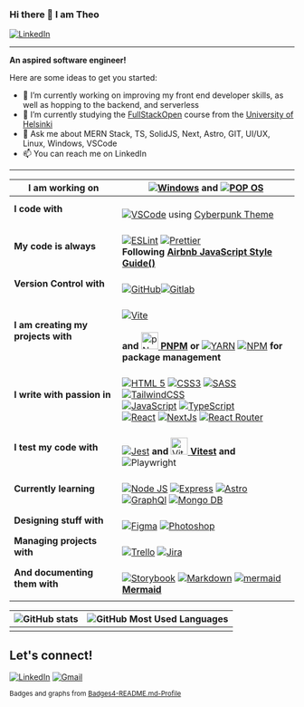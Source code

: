 ### Hi there 👋 I am Theo 

[![LinkedIn](https://img.shields.io/badge/LinkedIn-0077B5?style=for-the-badge&logo=linkedin&logoColor=white)](https://www.linkedin.com/in/theodoros-kondakos/)

<hr/>

**An aspired software engineer!**

Here are some ideas to get you started:

- 🔭 I’m currently working on improving my front end developer skills, as well as hopping to the backend, and serverless
- 🌱 I’m currently studying the [FullStackOpen](https://fullstackopen.com/en/) course from the [University of Helsinki](https://www.helsinki.fi/en)
- 💬 Ask me about MERN Stack, TS, SolidJS, Next, Astro, GIT, UI/UX, Linux, Windows, VSCode
- 📫 You can reach me on LinkedIn
<!-- - ⚡ Fun fact: ... -->

<hr/>

| **I am working on** | [![Windows](https://img.shields.io/badge/Windows-0078D6?style=for-the-badge&logo=windows&logoColor=white)](https://www.microsoft.com/en-us/windows) **and** [![POP OS](https://img.shields.io/badge/Pop!_OS-48B9C7?style=for-the-badge&logo=Pop!_OS&logoColor=white)](https://pop.system76.com/) |
|---|---|
| **I code with** | <br/> [![VSCode](https://img.shields.io/badge/VSCode-0078D4?style=for-the-badge&logo=visual%20studio%20code&logoColor=white)](https://code.visualstudio.com/) using [Cyberpunk Theme](https://marketplace.visualstudio.com/items?itemName=max-SS.cyberpunk) <br/> |
| **My code is always** | <br/> [![ESLint](https://img.shields.io/badge/eslint-3A33D1?style=for-the-badge&logo=eslint&logoColor=white)](https://eslint.org/) [![Prettier](https://img.shields.io/badge/prettier-1A2C34?style=for-the-badge&logo=prettier&logoColor=F7BA3E)](https://prettier.io/) <br/> **Following [Airbnb JavaScript Style Guide()](https://github.com/airbnb/javascript)** <br/> |
| **Version Control with** | <br/> [![GitHub](https://img.shields.io/badge/GitHub-100000?style=for-the-badge&logo=github&logoColor=white)](https://github.com/)[![Gitlab](https://img.shields.io/badge/GitLab-330F63?style=for-the-badge&logo=gitlab&logoColor=white)](https://about.gitlab.com/) <br/> |
| **I am creating my projects with** | <br/> [![Vite](https://img.shields.io/badge/Vite-B73BFE?style=for-the-badge&logo=vite&logoColor=FFD62E)](https://vitejs.dev/) <br/> <br/> **and** [<img src='https://user-images.githubusercontent.com/25774466/223591193-9c2d5681-a369-44d0-b125-dc8b5ec5fa08.svg' width="30" height="30" alt="pNpm"> **PNPM**](https://pnpm.io/) **or**  [![YARN](https://img.shields.io/badge/Yarn-2C8EBB?style=for-the-badge&logo=yarn&logoColor=white)](https://yarnpkg.com/) [![NPM](https://img.shields.io/badge/npm-CB3837?style=for-the-badge&logo=npm&logoColor=white)](https://www.npmjs.com/) **for package management** |
| **I write with passion in** | <br/> [![HTML 5](https://img.shields.io/badge/HTML5-E34F26?style=for-the-badge&logo=html5&logoColor=white)](https://developer.mozilla.org/en-US/docs/Glossary/HTML5) [![CSS3](https://img.shields.io/badge/CSS3-1572B6?style=for-the-badge&logo=css3&logoColor=white)](https://img.shields.io/badge/CSS3-1572B6?style=for-the-badge&logo=css3&logoColor=white) [![SASS](https://img.shields.io/badge/Sass-CC6699?style=for-the-badge&logo=sass&logoColor=white)](https://sass-lang.com/) [![TailwindCSS](https://img.shields.io/badge/Tailwind_CSS-38B2AC?style=for-the-badge&logo=tailwind-css&logoColor=white)](https://tailwindcss.com/)<br/>[![JavaScript](https://img.shields.io/badge/JavaScript-323330?style=for-the-badge&logo=javascript&logoColor=F7DF1E)](https://www.javascript.com/) [![TypeScript](https://img.shields.io/badge/TypeScript-007ACC?style=for-the-badge&logo=typescript&logoColor=white)](https://www.typescriptlang.org/) <br/> [![React](https://img.shields.io/badge/React-20232A?style=for-the-badge&logo=react&logoColor=61DAFB)](https://reactjs.org/) [![NextJs](https://img.shields.io/badge/next.js-000000?style=for-the-badge&logo=nextdotjs&logoColor=white)](https://nextjs.org/) [![React Router](https://img.shields.io/badge/React_Router-CA4245?style=for-the-badge&logo=react-router&logoColor=white)](https://reactrouter.com/en/main) <br/> |
| **I test my code with** | <br/> [![Jest](https://img.shields.io/badge/Jest-C21325?style=for-the-badge&logo=jest&logoColor=white)](https://jestjs.io/) **and** [<img src='https://user-images.githubusercontent.com/25774466/223590452-7015f54d-8cc7-4604-a1ec-b55e19e532ac.svg' width="30" height="30" alt='Vitest'  /> **Vitest**](https://vitest.dev/) **and** ![Playwright](https://img.shields.io/badge/Playwright-45ba4b?style=for-the-badge&logo=Playwright&logoColor=white) |
| **Currently learning** | <br/> [![Node JS](https://img.shields.io/badge/Node.js-339933?style=for-the-badge&logo=nodedotjs&logoColor=white)](https://nodejs.org/en/) [![Express](https://img.shields.io/badge/Express.js-000000?style=for-the-badge&logo=express&logoColor=white)](https://expressjs.com/) [![Astro](https://img.shields.io/badge/Astro-0C1222?style=for-the-badge&logo=astro&logoColor=FDFDFE)](https://astro.build/) <br/> [![GraphQl](https://img.shields.io/badge/GraphQl-E10098?style=for-the-badge&logo=graphql&logoColor=white)](https://graphql.org/) [![Mongo DB](https://img.shields.io/badge/MongoDB-4EA94B?style=for-the-badge&logo=mongodb&logoColor=white)](https://www.mongodb.com/) <br/> |
| **Designing stuff with** | <br/> [![Figma](https://img.shields.io/badge/Figma-F24E1E?style=for-the-badge&logo=figma&logoColor=white)](https://www.figma.com/) [![Photoshop](https://img.shields.io/badge/Adobe%20Photoshop-31A8FF?style=for-the-badge&logo=Adobe%20Photoshop&logoColor=black)](https://www.adobe.com/be_en/products/photoshop/landpb.html?gclid=CjwKCAiA3pugBhAwEiwAWFzwdWoRZkaTmdAJhFa0RqPoQTHPd3UJ3LRVCXS3fE3eZ0ETaIRZPQl-lxoC43wQAvD_BwE&mv=search&mv=search&sdid=LZ32SYVR&ef_id=CjwKCAiA3pugBhAwEiwAWFzwdWoRZkaTmdAJhFa0RqPoQTHPd3UJ3LRVCXS3fE3eZ0ETaIRZPQl-lxoC43wQAvD_BwE:G:s&s_kwcid=AL!3085!3!445311000415!e!!g!!photoshop!10432291863!103882922872) |
| **Managing projects with** | <br/> [![Trello](https://img.shields.io/badge/Trello-0052CC?style=for-the-badge&logo=trello&logoColor=white)](https://trello.com/home) [![Jira](https://img.shields.io/badge/Jira-0052CC?style=for-the-badge&logo=Jira&logoColor=white)](https://www.atlassian.com/software/jira) |
| **And documenting them with**| <br/> [![Storybook](https://img.shields.io/badge/storybook-FF4785?style=for-the-badge&logo=storybook&logoColor=white)](https://storybook.js.org/) [![Markdown](https://img.shields.io/badge/Markdown-000000?style=for-the-badge&logo=markdown&logoColor=white)](https://www.markdownguide.org/) [![mermaid](https://user-images.githubusercontent.com/25774466/223553865-0c4665b5-ebe6-4426-9f14-75507c18ba28.svg)**Mermaid**](https://mermaid.js.org/) |
|   | |

<!-- ![GitHub Most Used Languages](https://github-readme-stats.vercel.app/api/top-langs/?username=TheoKondak&theme=tokyonight) -->





| ![GitHub stats](https://github-profile-summary-cards.vercel.app/api/cards/profile-details?username=TheoKondak&theme=tokyonight) | ![GitHub Most Used Languages](https://github-readme-streak-stats.herokuapp.com/?user=TheoKondak&theme=tokyonight) |
|-|-|
| | |
<!-- ![Trophy Stats](https://github-profile-trophy.vercel.app/?username=TheoKondak&theme=tokyonight) -->

## Let's connect!

[![LinkedIn](https://img.shields.io/badge/LinkedIn-0077B5?style=for-the-badge&logo=linkedin&logoColor=white)](https://www.linkedin.com/in/theodoros-kondakos/)
[![Gmail](https://img.shields.io/badge/Gmail-D14836?style=for-the-badge&logo=gmail&logoColor=white)](mailto:thkondak@gmail.com)



<small>Badges and graphs from [Badges4-README.md-Profile](https://github.com/alexandresanlim/Badges4-README.md-Profile)</small>

<!-- Sources: Badges: https://github.com/alexandresanlim/Badges4-README.md-Profile -->
